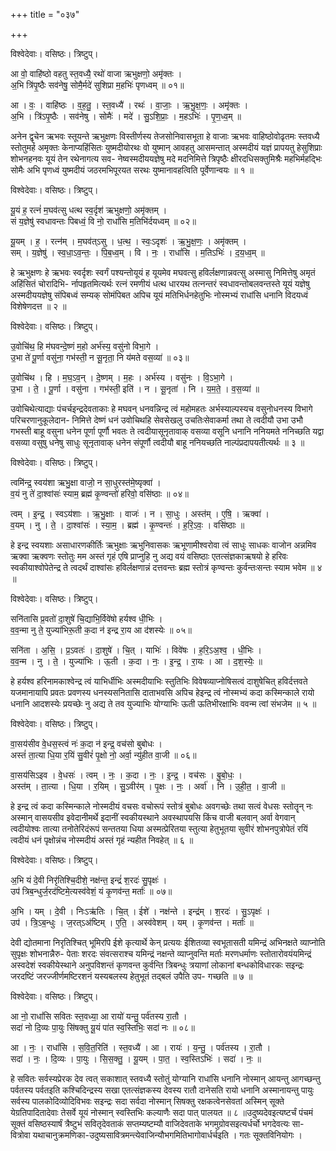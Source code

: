 +++
title = "०३७"

+++


विश्वेदेवाः। वसिष्ठः। त्रिष्टुप्।

आ वो॒ वाहि॑ष्ठो वहतु स्त॒वध्यै॒ रथो॑ वाजा ऋभुक्षणो॒ अमृ॑क्तः ।  
अ॒भि त्रि॑पृ॒ष्ठैः सव॑नेषु॒ सोमै॒र्मदे॑ सुशिप्रा म॒हभिः॑ पृणध्वम् ॥ ०१॥

आ । वः॒ । वाहि॑ष्ठः । व॒ह॒तु॒ । स्त॒वध्यै॑ । रथः॑ । वा॒जाः॒ । ऋ॒भु॒क्ष॒णः॒ । अमृ॑क्तः ।  
अ॒भि । त्रि॑ऽपृ॒ष्ठैः । सव॑नेषु । सोमैः॑ । मदे॑ । सु॒ऽशि॒प्राः॒ । म॒हऽभिः॑ । पृ॒ण॒ध्व॒म् ॥

अनेन द्वृचेन ऋभवः स्तूयन्ते ऋभुक्षणः विस्तीर्णस्य तेजसोनिवासभूता हे वाजाः ऋभवः वाहिष्ठोवोढृतमः स्तवध्यै स्तोतुमर्ह अमृक्तः केनाप्यहिंसितः युष्मदीयोरथः वो युष्मान् आवहतु आसमन्तात् अस्मदीयं यज्ञं प्रापयतु हेसुशिप्राः शोभनहनवः यूयं तेन रथेनागत्य सव- नेष्वस्मदीययज्ञेषु मदे मदनिमित्ते त्रिपृष्ठैः क्षीरदधिसक्तुमिश्रैः महभिर्महद्भिः सोमैः अभि पृणध्वं युष्मदीयं जठरमभिपूरयत सरथः युष्मानावहत्विति पूर्वेणान्वयः ॥ १ ॥

विश्वेदेवाः। वसिष्ठः। त्रिष्टुप्।

यू॒यं ह॒ रत्नं॑ म॒घव॑त्सु धत्थ स्व॒र्दृश॑ ऋभुक्षणो॒ अमृ॑क्तम् ।  
सं य॒ज्ञेषु॑ स्वधावन्तः पिबध्वं॒ वि नो॒ राधां॑सि म॒तिभि॑र्दयध्वम् ॥ ०२॥

यू॒यम् । ह॒ । रत्न॑म् । म॒घव॑त्ऽसु । ध॒त्थ॒ । स्वः॒ऽदृशः॑ । ऋ॒भु॒क्ष॒णः॒ । अमृ॑क्तम् ।  
सम् । य॒ज्ञेषु॑ । स्व॒धा॒ऽव॒न्तः॒ । पि॒ब॒ध्व॒म् । वि । नः॒ । राधां॑सि । म॒तिऽभिः॑ । द॒य॒ध्व॒म् ॥

हे ऋभुक्षणः हे ऋभवः स्वर्दृशः स्वर्गं पश्यन्तोयूयं ह यूयमेव मघवत्सु हविर्लक्षणान्नवत्सु अस्मासु निमित्तेषु अमृतं अहिंसितं चोरादिभि- र्नापहृतमित्यर्थः रत्नं रमणीयं धत्थ धारयथ तत्नन्तरं स्वधावन्तोबलवन्तस्ते यूयं यज्ञेषु अस्मदीययज्ञेषु संपिबध्वं सम्यक् सोमंपिबत अपिच यूयं मतिभिर्धनहेतुभिः नोस्मभ्यं राधांसि धनानि विदयध्वं विशेषेणदत्त ॥ २ ॥

विश्वेदेवाः। वसिष्ठः। त्रिष्टुप्।

उ॒वोचि॑थ॒ हि म॑घवन्दे॒ष्णं म॒हो अर्भ॑स्य॒ वसु॑नो विभा॒गे ।  
उ॒भा ते॑ पू॒र्णा वसु॑ना॒ गभ॑स्ती॒ न सू॒नृता॒ नि य॑मते वस॒व्या॑ ॥ ०३॥

उ॒वोचि॑थ । हि । म॒घ॒ऽव॒न् । दे॒ष्णम् । म॒हः । अर्भ॑स्य । वसु॑नः । वि॒ऽभा॒गे ।  
उ॒भा । ते॒ । पू॒र्णा । वसु॑ना । गभ॑स्ती॒ इति॑ । न । सू॒नृता॑ । नि । य॒म॒ते॒ । व॒स॒व्या॑ ॥

उवोचिथेत्याद्याः पंचर्चइन्द्रदेवताकाः हे मघवन् धनवन्निन्द्र त्वं महोमहतः अर्भस्याल्पस्यच वसुनोधनस्य विभागे परिचरणानुकूलेदान- निमित्ते देष्णं धनं उवोचिथहि सेवसेखलु उचतिःसेवाकर्मा तथा ते त्वदीयौ उभा उभौ गभस्ती बाहू वसुना धनेन पूर्णा पूर्णौ भवतः ते त्वदीयासूनृतावाक् वसव्या वसूनि धनानि ननियमते ननिच्छति यद्वा वसव्या वसुषु धनेषु साधुः सूनृतावाक् धनेन संपूर्णौ त्वदीयौ बाहू ननियच्छति नाल्पंप्रदापयतीत्यर्थः ॥ ३ ॥

विश्वेदेवाः। वसिष्ठः। त्रिष्टुप्।

त्वमि॑न्द्र॒ स्वय॑शा ऋभु॒क्षा वाजो॒ न सा॒धुरस्त॑मे॒ष्यृक्वा॑ ।  
व॒यं नु ते॑ दा॒श्वांसः॑ स्याम॒ ब्रह्म॑ कृ॒ण्वन्तो॑ हरिवो॒ वसि॑ष्ठाः ॥ ०४॥

त्वम् । इ॒न्द्र॒ । स्वऽय॑शाः । ऋ॒भु॒क्षाः । वाजः॑ । न । सा॒धुः । अस्त॑म् । ए॒षि॒ । ऋक्वा॑ ।  
व॒यम् । नु । ते॒ । दा॒श्वांसः॑ । स्या॒म॒ । ब्रह्म॑ । कृ॒ण्वन्तः॑ । ह॒रि॒ऽवः॒ । वसि॑ष्ठाः ॥

हे इन्द्र स्वयशाः असाधारणकीर्तिः ऋभुक्षाः ऋभुनिवासकः ऋभूणामीश्वरोवा त्वं साधुः साधकः वाजोन अन्नमिव ऋक्वा ऋक्वणः स्तोतुः मम अस्तं गृहं एषि प्राप्नुहि नु अद्य वयं वसिष्ठाः एतत्संज्ञकाऋषयो हे हरिवः स्वकीयाश्वोपेतेन्द्र ते त्वदर्थं दाश्वांसः हविर्लक्षणान्नं दत्तवन्तः ब्रह्म स्तोत्रं कृण्वन्तः कुर्वन्तःसन्तः स्याम भवेम ॥ ४ ॥

विश्वेदेवाः। वसिष्ठः। त्रिष्टुप्।

सनि॑तासि प्र॒वतो॑ दा॒शुषे॑ चि॒द्याभि॒र्विवे॑षो हर्यश्व धी॒भिः ।  
व॒व॒न्मा नु ते॒ युज्या॑भिरू॒ती क॒दा न॑ इन्द्र रा॒य आ द॑शस्येः ॥ ०५॥

सनि॑ता । अ॒सि॒ । प्र॒ऽवतः॑ । दा॒शुषे॑ । चि॒त् । याभिः॑ । विवे॑षः । ह॒रि॒ऽअ॒श्व॒ । धी॒भिः ।  
व॒व॒न्म । नु । ते॒ । युज्या॑भिः । ऊ॒ती । क॒दा । नः॒ । इ॒न्द्र॒ । रा॒यः । आ । द॒श॒स्येः॒ ॥

हे हर्यश्व हरिनामकाश्वेन्द्र त्वं याभिर्धीभिः अस्मदीयाभिः स्तुतिभिः विवेषव्याप्नोषिसत्वं दाशुषेचित् हविर्दत्तवते यजमानायापि प्रवतः प्रवणस्य धनस्यसनितासि दाताभवसि अपिच हेइन्द्र त्वं नोस्मभ्यं कदा कस्मिन्काले रायो धनानि आदशस्येः प्रयच्छेः नु अद्य ते तव युज्याभिः योग्याभिः ऊती ऊतिभीरक्षाभिः ववन्म त्वां संभजेम ॥ ५ ॥

विश्वेदेवाः। वसिष्ठः। त्रिष्टुप्।

वा॒सय॑सीव वे॒धस॒स्त्वं नः॑ क॒दा न॑ इन्द्र॒ वच॑सो बुबोधः ।  
अस्तं॑ ता॒त्या धि॒या र॒यिं सु॒वीरं॑ पृ॒क्षो नो॒ अर्वा॒ न्यु॑हीत वा॒जी ॥ ०६॥

वा॒सय॑सिऽइव । वे॒धसः॑ । त्वम् । नः॒ । क॒दा । नः॒ । इ॒न्द्र॒ । वच॑सः । बु॒बो॒धः॒ ।  
अस्त॑म् । ता॒त्या । धि॒या । र॒यिम् । सु॒ऽवीर॑म् । पृ॒क्षः । नः॒ । अर्वा॑ । नि । उ॒ही॒त॒ । वा॒जी ॥

हे इन्द्र त्वं कदा कस्मिन्काले नोस्मदीयं वचसः वचोरूपं स्तोत्रं बुबोधः अवगच्छेः तथा सत्वं वेधसः स्तोतॄन् नः अस्मान् वासयसीव इवेदानीमर्थे इदानीं स्वकीयस्थाने अवस्थापयसि किंच वाजी बलवान् अर्वा वेगवान् त्वदीयोश्वः तात्या तनोतेरिदंरूपं सन्ततया धिया अस्मत्प्रेरितया स्तुत्या हेतुभूतया सुवीरं शोभनपुत्रोपेतं रयिं त्वदीयं धनं पृक्षोन्नंच नोस्मदीयं अस्तं गृहं न्यहीत निवहेत् ॥ ६ ॥

विश्वेदेवाः। वसिष्ठः। त्रिष्टुप्।

अ॒भि यं दे॒वी निरृ॑तिश्चि॒दीशे॒ नक्ष॑न्त॒ इन्द्रं॑ श॒रदः॑ सु॒पृक्षः॑ ।  
उप॑ त्रिब॒न्धुर्ज॒रद॑ष्टिमे॒त्यस्व॑वेशं॒ यं कृ॒णव॑न्त॒ मर्ताः॑ ॥ ०७॥

अ॒भि । यम् । दे॒वी । निःऽऋ॑तिः । चि॒त् । ईशे॑ । नक्ष॑न्ते । इन्द्र॑म् । श॒रदः॑ । सु॒ऽपृक्षः॑ ।  
उप॑ । त्रि॒ऽब॒न्धुः । ज॒रत्ऽअ॑ष्टिम् । ए॒ति॒ । अस्व॑वेशम् । यम् । कृ॒णव॑न्त । मर्ताः॑ ॥

देवी द्योतमाना निरृतिश्चित् भूमिरपि ईशे कृत्यार्थे केन् प्रत्ययः ईशितव्या स्वभूतासती यमिन्द्रं अभिनक्षते व्याप्नोति सुपृक्षः शोभनान्नैरु- पेताः शरदः संवत्सराश्च यमिन्द्रं नक्षन्ते व्याप्नुवन्ति मर्ताः मरणधर्माणः स्तोतारोवयंयमिन्द्रं अस्वदेशं स्वकीयेस्थाने अनुपविशन्तं कृणवन्त कुर्वन्ति त्रिबन्धुः त्रयाणां लोकानां बन्धकोविधारकः सइन्द्रः जरदष्टिं जरज्जीर्णमष्टिरशनं यस्यबलस्य हेतुभूतं तद्बलं उपैति उप- गच्छति ॥ ७ ॥

विश्वेदेवाः। वसिष्ठः। त्रिष्टुप्।

आ नो॒ राधां॑सि सवितः स्त॒वध्या॒ आ रायो॑ यन्तु॒ पर्व॑तस्य रा॒तौ ।  
सदा॑ नो दि॒व्यः पा॒युः सि॑षक्तु यू॒यं पा॑त स्व॒स्तिभिः॒ सदा॑ नः ॥ ०८॥

आ । नः॒ । राधां॑सि । स॒वि॒त॒रिति॑ । स्त॒वध्यै॑ । आ । रायः॑ । य॒न्तु॒ । पर्व॑तस्य । रा॒तौ ।  
सदा॑ । नः॒ । दि॒व्यः । पा॒युः । सि॒स॒क्तु॒ । यू॒यम् । पा॒त॒ । स्व॒स्तिऽभिः॑ । सदा॑ । नः॒ ॥

हे सवितः सर्वस्यप्रेरक देव त्वत् सकाशात् स्तवध्यै स्तोतुं योग्यानि राधांसि धनानि नोस्मान् आयन्तु आगच्छन्तु पर्वतस्य पर्वतइति कश्चिदिन्द्रस्य सखा एतत्संज्ञकस्य देवस्य रातौ दानेसति रायो धनानि अस्मानायन्तु पायुः सर्वस्य पालकोदिव्योदिविभवः सइन्द्रः सदा सर्वदा नोस्मान् सिषक्तु रक्षकत्वेनसेवतां अस्मिन् सूक्ते येग्रतिपादितादेवाः तेसर्वे यूयं नोस्मान् स्वस्तिभिः कल्याणैः सदा पात् पालयत ॥ ८ ॥उदुष्यदेवइत्यष्टर्चं पंचमं सूक्तं वसिष्ठस्यार्षं त्रैष्टुभं सवितृदेवताकं सप्तम्यष्टम्यौ वाजिदेवताके भगमुग्रोवसइत्यर्धर्चो भगदेवत्यः सा- वित्रोवा यथाचानुक्रमणिका-उदुष्यसावित्रमन्त्येवाजिन्यौभगमितिभागोवार्धर्चइति । गतः सूक्तविनियोगः ।